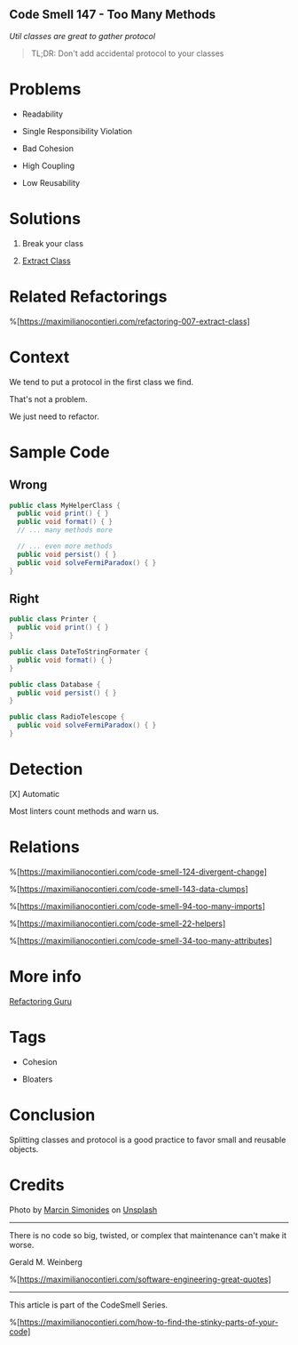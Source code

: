 ## Code Smell 147 - Too Many Methods 

 *Util classes are great to gather protocol*

> TL;DR: Don't add accidental protocol to your classes

# Problems

- Readability

- Single Responsibility Violation

- Bad Cohesion

- High Coupling

- Low Reusability

# Solutions

1. Break your class

2. [Extract Class](https://maximilianocontieri.com/refactoring-007-extract-class)

# Related Refactorings

%[https://maximilianocontieri.com/refactoring-007-extract-class]

# Context

We tend to put a protocol in the first class we find.

That's not a problem.

We just need to refactor.

# Sample Code

## Wrong

[Gist Url]: # (https://gist.github.com/mcsee/d1c326e90aa2feba4746c6e019999312)
```java
public class MyHelperClass {
  public void print() { }
  public void format() { }
  // ... many methods more

  // ... even more methods 
  public void persist() { }
  public void solveFermiParadox() { }      
}
```

## Right

[Gist Url]: # (https://gist.github.com/mcsee/c64e13c3ea97620ce02dab73ffc517b2)
```java
public class Printer {
  public void print() { }
}

public class DateToStringFormater {
  public void format() { }
}

public class Database {
  public void persist() { }
}

public class RadioTelescope {
  public void solveFermiParadox() { }
}   
```

# Detection

[X] Automatic 

Most linters count methods and warn us.

# Relations

%[https://maximilianocontieri.com/code-smell-124-divergent-change]

%[https://maximilianocontieri.com/code-smell-143-data-clumps]

%[https://maximilianocontieri.com/code-smell-94-too-many-imports]

%[https://maximilianocontieri.com/code-smell-22-helpers]

%[https://maximilianocontieri.com/code-smell-34-too-many-attributes]

# More info

[Refactoring Guru](https://refactoring.guru/smells/large-class)

# Tags

- Cohesion

- Bloaters

# Conclusion

Splitting classes and protocol is a good practice to favor small and reusable objects.

# Credits

Photo by [Marcin Simonides](https://unsplash.com/@cinusek) on [Unsplash](https://unsplash.com/s/photos/full)  

* * *

There is no code so big, twisted, or complex that maintenance can't make it worse.

Gerald M. Weinberg
 
%[https://maximilianocontieri.com/software-engineering-great-quotes]

* * *

This article is part of the CodeSmell Series.

%[https://maximilianocontieri.com/how-to-find-the-stinky-parts-of-your-code]